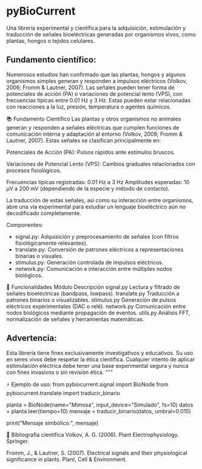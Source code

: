 pyBioCurrent
============

Una librería experimental y científica para la adquisición, estimulación y traducción de señales bioeléctricas generadas por organismos vivos, como plantas, hongos o tejidos celulares.

Fundamento científico:
----------------------
Numerosos estudios han confirmado que las plantas, hongos y algunos organismos simples generan y responden a impulsos eléctricos (Volkov, 2006; Fromm & Lautner, 2007). Las señales pueden tener forma de potenciales de acción (PA) o variaciones de potencial lento (VPS), con frecuencias típicas entre 0.01 Hz y 3 Hz. Estas pueden estar relacionadas con reacciones a la luz, presión, temperatura o agentes químicos.

📚 Fundamento Científico
Las plantas y otros organismos no animales generan y responden a señales eléctricas que cumplen funciones de comunicación interna y adaptación al entorno (Volkov, 2006; Fromm & Lautner, 2007). Estas señales se clasifican principalmente en:

Potenciales de Acción (PA): Pulsos rápidos ante estímulos bruscos.

Variaciones de Potencial Lento (VPS): Cambios graduales relacionados con procesos fisiológicos.

Frecuencias típicas registradas: 0.01 Hz a 3 Hz
Amplitudes esperadas: 10 µV a 200 mV (dependiendo de la especie y método de contacto).

La traducción de estas señales, así como su interacción entre organismos, abre una vía experimental para estudiar un lenguaje bioeléctrico aún no decodificado completamente.

Componentes:
- signal.py: Adquisición y preprocesamiento de señales (con filtros fisiológicamente relevantes).
- translate.py: Conversión de patrones eléctricos a representaciones binarias o visuales.
- stimulus.py: Generación controlada de impulsos eléctricos.
- network.py: Comunicación e interacción entre múltiples nodos biológicos.

🔧 Funcionalidades
Módulo	Descripción
signal.py	Lectura y filtrado de señales bioeléctricas (bandpass, lowpass).
translate.py	Traducción a patrones binarios o visualizables.
stimulus.py	Generación de pulsos eléctricos experimentales (DAC o relé).
network.py	Comunicación entre nodos biológicos mediante propagación de eventos.
utils.py	Análisis FFT, normalización de señales y herramientas matemáticas.

Advertencia:
------------
Esta librería tiene fines exclusivamente investigativos y educativos. Su uso en seres vivos debe respetar la ética científica. Cualquier intento de aplicar estimulación eléctrica debe tener una base experimental segura y nunca con fines invasivos o sin revisión ética.
"""

⚡ Ejemplo de uso:
from pybiocurrent.signal import BioNode
from pybiocurrent.translate import traducir_binario

planta = BioNode(name=\"Mimosa\", input_device=\"Simulado\", fs=10)
datos = planta.leer(tiempo=10)
mensaje = traducir_binario(datos, umbral=0.015)

print(\"Mensaje simbólico:\", mensaje)

📖 Bibliografía científica
Volkov, A. G. (2006). Plant Electrophysiology. Springer.

Fromm, J., & Lautner, S. (2007). Electrical signals and their physiological significance in plants. Plant, Cell & Environment.

